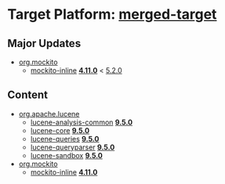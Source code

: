 # Target Platform: [merged-target](file:///D:/Users/merks/oomph-incubator-1.0/git/org.eclipse.oomph.incubator/maven-bnd/tp/MavenBND.target)

## Major Updates
 - [org.mockito](https://repo1.maven.org/maven2/org/mockito/)
    - [mockito-inline](https://repo1.maven.org/maven2/org/mockito/mockito-inline/) **[4.11.0](https://repo1.maven.org/maven2/org/mockito/mockito-inline/4.11.0)** < [5.2.0](https://repo1.maven.org/maven2/org/mockito/mockito-inline/5.2.0/)

## Content
 - [org.apache.lucene](https://repo1.maven.org/maven2/org/apache/lucene/)
    - [lucene-analysis-common](https://repo1.maven.org/maven2/org/apache/lucene/lucene-analysis-common/) **[9.5.0](https://repo1.maven.org/maven2/org/apache/lucene/lucene-analysis-common/9.5.0)**
    - [lucene-core](https://repo1.maven.org/maven2/org/apache/lucene/lucene-core/) **[9.5.0](https://repo1.maven.org/maven2/org/apache/lucene/lucene-core/9.5.0)**
    - [lucene-queries](https://repo1.maven.org/maven2/org/apache/lucene/lucene-queries/) **[9.5.0](https://repo1.maven.org/maven2/org/apache/lucene/lucene-queries/9.5.0)**
    - [lucene-queryparser](https://repo1.maven.org/maven2/org/apache/lucene/lucene-queryparser/) **[9.5.0](https://repo1.maven.org/maven2/org/apache/lucene/lucene-queryparser/9.5.0)**
    - [lucene-sandbox](https://repo1.maven.org/maven2/org/apache/lucene/lucene-sandbox/) **[9.5.0](https://repo1.maven.org/maven2/org/apache/lucene/lucene-sandbox/9.5.0)**
 - [org.mockito](https://repo1.maven.org/maven2/org/mockito/)
    - [mockito-inline](https://repo1.maven.org/maven2/org/mockito/mockito-inline/) **[4.11.0](https://repo1.maven.org/maven2/org/mockito/mockito-inline/4.11.0)**
